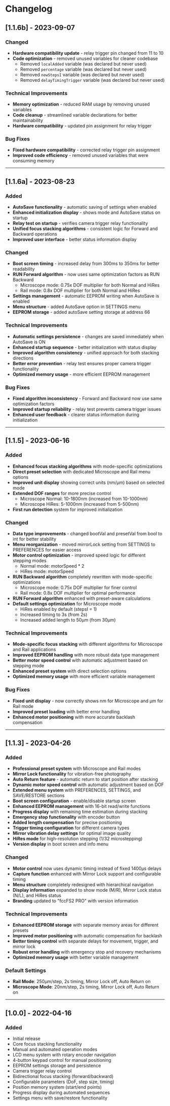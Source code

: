 # Changelog

## [1.1.6b] - 2023-09-07

### Changed
- **Hardware compatibility update** - relay trigger pin changed from 11 to 10
- **Code optimization** - removed unused variables for cleaner codebase
  - Removed `localAdded` variable (was declared but never used)
  - Removed `percentage` variable (was declared but never used)
  - Removed `newStepsI` variable (was declared but never used)
  - Removed `delayTimingTrigger` variable (was declared but never used)

### Technical Improvements
- **Memory optimization** - reduced RAM usage by removing unused variables
- **Code cleanup** - streamlined variable declarations for better maintainability
- **Hardware compatibility** - updated pin assignment for relay trigger

### Bug Fixes
- **Fixed hardware compatibility** - corrected relay trigger pin assignment
- **Improved code efficiency** - removed unused variables that were consuming memory

---

## [1.1.6a] - 2023-08-23

### Added
- **AutoSave functionality** - automatic saving of settings when enabled
- **Enhanced initialization display** - shows mode and AutoSave status on startup
- **Relay test on startup** - verifies camera trigger relay functionality
- **Unified focus stacking algorithms** - consistent logic for Forward and Backward operations
- **Improved user interface** - better status information display

### Changed
- **Boot screen timing** - increased delay from 300ms to 350ms for better readability
- **RUN Forward algorithm** - now uses same optimization factors as RUN Backward
  - Microscope mode: 0.75x DOF multiplier for both Normal and HiRes
  - Rail mode: 0.8x DOF multiplier for both Normal and HiRes
- **Settings management** - automatic EEPROM writing when AutoSave is enabled
- **Menu structure** - added AutoSave option in SETTINGS menu
- **EEPROM storage** - added autoSave setting storage at address 66

### Technical Improvements
- **Automatic settings persistence** - changes are saved immediately when AutoSave is ON
- **Enhanced startup sequence** - better initialization with status display
- **Improved algorithm consistency** - unified approach for both stacking directions
- **Better error prevention** - relay test ensures proper camera trigger functionality
- **Optimized memory usage** - more efficient EEPROM management

### Bug Fixes
- **Fixed algorithm inconsistency** - Forward and Backward now use same optimization factors
- **Improved startup reliability** - relay test prevents camera trigger issues
- **Enhanced user feedback** - clearer status information during initialization

---

## [1.1.5] - 2023-06-16

### Added
- **Enhanced focus stacking algorithms** with mode-specific optimizations
- **Direct preset selection** with dedicated Microscope and Rail menu options
- **Improved unit display** showing correct units (nm/μm) based on selected mode
- **Extended DOF ranges** for more precise control
  - Microscope Normal: 10-1800nm (increased from 10-1000nm)
  - Microscope HiRes: 5-1000nm (increased from 5-500nm)
- **First run detection** system for improved initialization

### Changed
- **Data type improvements** - changed bootVal and presetVal from bool to int for better stability
- **Menu reorganization** - moved mirrorLock setting from SETTINGS to PREFERENCES for easier access
- **Motor control optimization** - improved speed logic for different stepping modes
  - Normal mode: motorSpeed * 2
  - HiRes mode: motorSpeed
- **RUN Backward algorithm** completely rewritten with mode-specific optimizations
  - Microscope mode: 0.75x DOF multiplier for finer control
  - Rail mode: 0.8x DOF multiplier for optimal performance
- **RUN Forward algorithm** enhanced with preset-aware calculations
- **Default settings optimization** for Microscope mode
  - HiRes enabled by default (stepsI = 1)
  - Increased timing to 3s (from 2s)
  - Increased added length to 50μm (from 30μm)

### Technical Improvements
- **Mode-specific focus stacking** with different algorithms for Microscope and Rail applications
- **Improved EEPROM handling** with more robust data type management
- **Better motor speed control** with automatic adjustment based on stepping mode
- **Enhanced preset system** with direct selection options
- **Optimized memory usage** with more efficient variable management

### Bug Fixes
- **Fixed unit display** - now correctly shows nm for Microscope and μm for Rail mode
- **Improved preset loading** with better error handling
- **Enhanced motor positioning** with more accurate backlash compensation

---

## [1.1.3] - 2023-04-26

### Added
- **Professional preset system** with Microscope and Rail modes
- **Mirror Lock functionality** for vibration-free photography
- **Auto Return feature** - automatic return to start position after stacking
- **Dynamic motor speed control** with automatic adjustment based on DOF
- **Extended menu system** with PREFERENCES, SETTINGS, and SAVE/RESTORE sections
- **Boot screen configuration** - enable/disable startup screen
- **Enhanced EEPROM management** with 16-bit read/write functions
- **Progress display** with remaining time estimation during stacking
- **Emergency stop functionality** with encoder button
- **Added length compensation** for precise positioning
- **Trigger timing configuration** for different camera types
- **Mirror vibration delay settings** for optimal image quality
- **HiRes mode** for high-resolution stepping (1/32 microstepping)
- **Version display** in boot screen and info menu

### Changed
- **Motor control** now uses dynamic timing instead of fixed 1400μs delays
- **Capture function** enhanced with Mirror Lock support and configurable timing
- **Menu structure** completely redesigned with hierarchical navigation
- **Display information** expanded to show mode (M/R), Mirror Lock status (N/L), and HiRes status
- **Branding** updated to "fccFS2 PRO" with version information

### Technical Improvements
- **Enhanced EEPROM storage** with separate memory areas for different presets
- **Improved motor positioning** with automatic compensation for backlash
- **Better timing control** with separate delays for movement, trigger, and mirror lock
- **Robust error handling** with emergency stop and recovery mechanisms
- **Optimized memory usage** with better variable management

### Default Settings
- **Rail Mode**: 250μm/step, 2s timing, Mirror Lock off, Auto Return on
- **Microscope Mode**: 20nm/step, 2s timing, Mirror Lock off, Auto Return on

---

## [1.0.0] - 2022-04-16

### Added
- Initial release
- Core focus stacking functionality
- Manual and automated operation modes
- LCD menu system with rotary encoder navigation
- 4-button keypad control for manual positioning
- EEPROM settings storage and persistence
- Camera trigger relay control
- Bidirectional focus stacking (forward/backward)
- Configurable parameters (DoF, step size, timing)
- Position memory system (start/end points)
- Progress display during automated sequences
- Settings menu with save/restore functionality